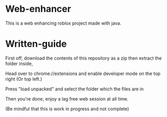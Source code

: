 # Web-enhancer
This is a web enhancing roblox project made with java.
# Written-guide
First off, download the contents of this repository as a zip then extract the folder inside,
 
Head over to chrome://extensions and enable developer mode on the top right (Or top left.)

Press "load unpacked" and select the folder which the files are in

Then you're done, enjoy a lag free web session at all time.

(Be mindful that this is work in progress and not complete)

